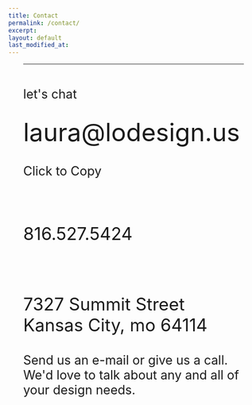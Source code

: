```yaml
---
title: Contact
permalink: /contact/
excerpt: 
layout: default
last_modified_at: 
---
```

<div class="row" style="margin: 15px 30px; border-top: solid 1px #2b2b2b; padding-top: 20px;">
    <div class="col-sm-6 col-lg-6" style="font-size: 25px;">
        <p>let's chat</p>
    </div>
    <div class="col-sm-6 col-lg-6" style="font-size: 25px;">
        <p></p>
    </div>
</div>
<div class="row" style="margin: 15px 30px;">
    <div class="col-sm-6 col-lg-6" style="font-size: 25px;">
        <p style="font-size: 50px; font-weight: normal; line-height: 0.5em;">laura@lodesign.us</p>
        <p>Click to Copy</p>
        <br>
        <p style="font-size: 35px; font-weight: normal;">816.527.5424</p>
        <br>
        <p style="font-size: 35px; font-weight: normal;">7327 Summit Street<br> Kansas City, mo 64114</p>
    </div>
    <div class="col-sm-6 col-lg-6" style="font-size: 25px;">
        <p>
            Send us an e-mail or give us a call. We'd love to talk about any and all of your design needs.
        </p>
    </div>
</div>

